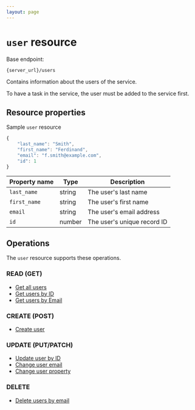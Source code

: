 ```yaml
---
layout: page
---
```

# `user` resource

Base endpoint:

```shell
{server_url}/users
```

Contains information about the users of the service. 

To have a task in the service, the user must be added to the service first.

## Resource properties

Sample `user` resource

```js
{
    "last_name": "Smith",
    "first_name": "Ferdinand",
    "email": "f.smith@example.com",
    "id": 1
}
```

| Property name | Type | Description |
| ------------- | ----------- | ----------- |
| `last_name` | string | The user's last name |
| `first_name` | string | The user's first name |
| `email` | string | The user's email address |
| `id` | number | The user's unique record ID |

## Operations

The `user` resource supports these operations.

### READ (GET)

* [Get all users](users-get-all-users)
* [Get users by ID](users-get-user-by-id)
* [Get users by Email](users-get-user-by-email)

### CREATE (POST)

* [Create user](users-create-user)

### UPDATE (PUT/PATCH)

* [Update user by ID](users-update-by-id)
* [Change user email](users-change-user-email.md)
* [Change user property](users-change-user-property)

### DELETE

* [Delete users by email](users-delete-user-by-email)
